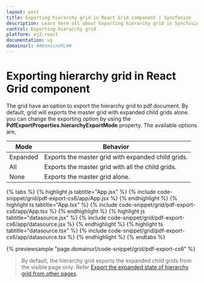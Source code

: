 ```yaml
---
layout: post
title: Exporting hierarchy grid in React Grid component | Syncfusion
description: Learn here all about Exporting hierarchy grid in Syncfusion React Grid component of Syncfusion Essential JS 2 and more.
control: Exporting hierarchy grid 
platform: ej2-react
documentation: ug
domainurl: ##DomainURL##
---
```


# Exporting hierarchy grid in React Grid component

The grid have an option to export the hierarchy grid to pdf document. By default, grid will exports the master grid with expanded child grids alone. you can change the exporting option by using the **PdfExportProperties.hierarchyExportMode** property. The available options are,

| Mode     | Behavior    |
|----------|-------------|
| Expanded | Exports the master grid with expanded child grids. |
| All      | Exports the master grid with all the child grids. |
| None     | Exports the master grid alone. |

{% tabs %}
{% highlight js tabtitle="App.jsx" %}
{% include code-snippet/grid/pdf-export-cs6/app/App.jsx %}
{% endhighlight %}
{% highlight ts tabtitle="App.tsx" %}
{% include code-snippet/grid/pdf-export-cs6/app/App.tsx %}
{% endhighlight %}
{% highlight js tabtitle="datasource.jsx" %}
{% include code-snippet/grid/pdf-export-cs6/app/datasource.jsx %}
{% endhighlight %}
{% highlight ts tabtitle="datasource.tsx" %}
{% include code-snippet/grid/pdf-export-cs6/app/datasource.tsx %}
{% endhighlight %}
{% endtabs %}

 {% previewsample "page.domainurl/code-snippet/grid/pdf-export-cs6" %}

> By default, the hierarchy grid exports the expanded child grids from the visible page only. Refer [Export the expanded state of hierarchy grid from other pages](../how-to/#export-the-expanded-state-of-hierarchy-grid-from-other-pages).